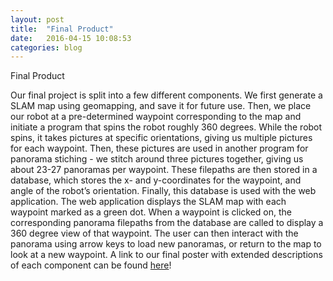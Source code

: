 ```yaml
---
layout: post
title:  "Final Product"
date:   2016-04-15 10:08:53
categories: blog
---
```


Final Product

Our final project is split into a few different components. We first generate a SLAM map using geomapping, and save it for future use. Then, we place our robot at a pre-determined waypoint corresponding to the map and initiate a program that spins the robot roughly 360 degrees. While the robot spins, it takes pictures at specific orientations, giving us multiple pictures for each waypoint. Then, these pictures are used in another program for panorama stiching - we stitch around three pictures together, giving us about 23-27 panoramas per waypoint. These filepaths are then stored in a database, which stores the x- and y-coordinates for the waypoint, and angle of the robot’s orientation. Finally, this database is used with the web application. The web application displays the SLAM map with each waypoint marked as a green dot. When a waypoint is clicked on, the corresponding panorama filepaths from the database are called to display a 360 degree view of that waypoint. The user can then interact with the panorama using arrow keys to load new panoramas, or return to the map to look at a new waypoint. A link to our final poster with extended descriptions of each component can be found [here](https://drive.google.com/file/d/0ByyJ5ZKB-imSUFd3NlQ0SDh6elk/view)!
